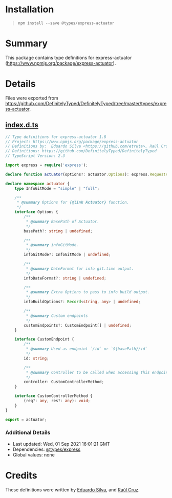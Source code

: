 # Installation
> `npm install --save @types/express-actuator`

# Summary
This package contains type definitions for express-actuator (https://www.npmjs.org/package/express-actuator).

# Details
Files were exported from https://github.com/DefinitelyTyped/DefinitelyTyped/tree/master/types/express-actuator.
## [index.d.ts](https://github.com/DefinitelyTyped/DefinitelyTyped/tree/master/types/express-actuator/index.d.ts)
````ts
// Type definitions for express-actuator 1.8
// Project: https://www.npmjs.org/package/express-actuator
// Definitions by:  Eduardo Silva <https://github.com/etruta>, Raúl Cruz <https://github.com/rcruzper>
// Definitions: https://github.com/DefinitelyTyped/DefinitelyTyped
// TypeScript Version: 2.3

import express = require('express');

declare function actuator(options?: actuator.Options): express.RequestHandler;

declare namespace actuator {
    type InfoGitMode = "simple" | "full";

    /**
     * @summary Options for {@link Actuator} function.
     */
    interface Options {
        /**
         * @summary BasePath of Actuator.
         */
        basePath?: string | undefined;

        /**
         * @summary infoGitMode.
         */
        infoGitMode?: InfoGitMode | undefined;

        /**
         * @summary DateFormat for info git.time output.
         */
        infoDateFormat?: string | undefined;

        /**
         * @summary Extra Options to pass to info build output.
         */
        infoBuildOptions?: Record<string, any> | undefined;

        /**
         * @summary Custom endpoints
         */
        customEndpoints?: CustomEndpoint[] | undefined;
    }

    interface CustomEndpoint {
        /**
         * @summary Used as endpoint `/id` or `${basePath}/id`
         */
        id: string;

        /**
         * @summary Controller to be called when accessing this endpoint
         */
        controller: CustomControllerMethod;
    }

    interface CustomControllerMethod {
        (req?: any, res?: any): void;
    }
}

export = actuator;

````

### Additional Details
 * Last updated: Wed, 01 Sep 2021 16:01:21 GMT
 * Dependencies: [@types/express](https://npmjs.com/package/@types/express)
 * Global values: none

# Credits
These definitions were written by [ Eduardo Silva](https://github.com/etruta), and [Raúl Cruz](https://github.com/rcruzper).
